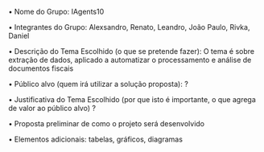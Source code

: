 
• Nome do Grupo: IAgents10 

• Integrantes do Grupo: Alexsandro, 
Renato, Leandro, João Paulo, Rivka, Daniel

• Descrição do Tema Escolhido (o que se pretende fazer):
 O tema é sobre extração de dados, aplicado a automatizar o processamento e análise de documentos fiscais 

• Público alvo (quem irá utilizar a solução proposta): ?

• Justificativa do Tema Escolhido (por que isto é importante, o que agrega de valor ao público 
alvo)?

• Proposta preliminar de como o projeto será desenvolvido

• Elementos adicionais: tabelas, gráficos, diagramas
